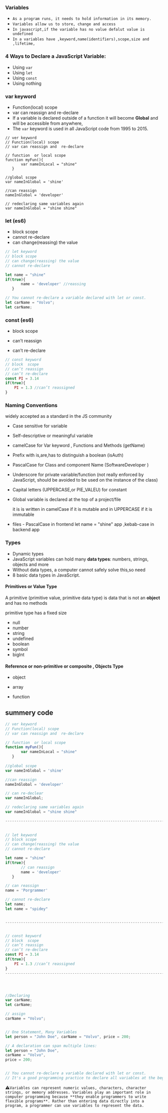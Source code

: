 ###  Variables


- `As a program runs, it needs to hold information in its memory. `
- `Variables allow us to store, change and access`
- `In javascript,if the variable has no value defalut value is undefined`
- `In a variables have ,keyword,name(identifiers),scope,size and ,lifetime,`





### 4 Ways to Declare a JavaScript Variable:

- Using `var`
- Using `let`
- Using `const`
- Using nothing





### var keyword

- Function(local) scope 
- var can reassign and  re-declare 
- If a variable is declared outside of a function it will become **Global** and will be accessible from anywhere,
- The `var` keyword is used in all JavaScript code from 1995 to 2015.

```
// ver keyword
// Function(local) scope 
// var can reassign and  re-declare 

// function  or local scope
function myFun(){ 
       var nameInLocal = "shine" 
   }   
   
//global scope
var nameInGlobal = 'shine' 

//can reassign
nameInGlobal = 'developer'

// redeclaring same variables again
var nameInGlobal = "shine shine"
```





### let (es6)

- block scope  
- cannot re-declare
- can change(reassing) the value

```js
// let keyword
// block scope
// can change(reassing) the value
// cannot re-declare

let name = "shine"   
if(true){
       name = 'developer' //reassing
   }

// You cannot re-declare a variable declared with let or const.
let carName = "Volvo";
let carName;
```





### const  (es6)

- block  scope 

- can’t reassign

- can’t re-declare 

```js
// const keyword
// block  scope 
// can’t reassign
// can’t re-declare 
const PI = 3.14
if(true){        
    PI = 1.3 //can’t reassigned
}
```





### Naming Conventions

  widely accepted as a standard in the JS community

 - Case sensitive for variable

 - Self-descriptive or meaningful  variable

 - camelCase for Var keyword , Functions and Methods  (getName)

 - Prefix with is,are,has to distinguish a boolean (isAuth)

 - PascalCase for Class and component Name (SoftwareDeveloper )

 - Underscore for private variable/function (not  really enforced by JavaScript, should be avoided to be used on the instance of the class)

 - Capital letters (UPPERCASE,or PIE_VALEU) for constant

 - Global variable is declared at the top of a project/file 

   it is  is written in camelCase if it is mutable and in UPPERCASE if it is immutable

- files - PascalCase  in frontend let name = "shine"   app ,kebab-case in backend app 





### Types


-  Dynamic types
-  JavaScript variables can hold many **data types**: numbers, strings, objects and more
-  Without data types, a computer cannot safely solve this,so need 
-  8 basic data types in JavaScript.







#### Primitives or Value Type

A primitive (primitive value, primitive data type) is data that is not an **object** and has no methods

 primitive type has a fixed size

- null
- number
- string
- undefined
- boolean
- symbol
- bigInt



#### Reference or **non**-**primitive**  or composite , Objects Type 

- object

- array

- function







## summery code

```js
// ver keyword
// Function(local) scope 
// var can reassign and  re-declare 

// function  or local scope
function myFun(){ 
       var nameInLocal = "shine" 
   }   
   
//global scope
var nameInGlobal = 'shine' 

//can reassign
nameInGlobal = 'developer'

// can re-declear
var nameInGlobal;

// redeclaring same variables again
var nameInGlobal = "shine shine"

-------------------------------------------------------------------------------------------
    
    
// let keyword
// block scope
// can change(reassing) the value
// cannot re-declare

let name = "shine"   
if(true){
       // can reassign
       name = 'developer' 
   }

// can reassign
name = 'Porgrammer'

// cannot re-declare 
let name;
let name = "spidey"


--------------------------------------------------------------------------------


// const keyword
// block  scope 
// can’t reassign
// can’t re-declare 
const PI = 3.14
if(true){        
    PI = 1.3 //can’t reassigned
}
---------------------------------------------------------------------------------------




//Declaring 
var carName;
let carName;

// assign 
carName = "Volvo";


// One Statement, Many Variables
let person = "John Doe", carName = "Volvo", price = 200;

// A declaration can span multiple lines:
let person = "John Doe",
carName = "Volvo",
price = 200;


// You cannot re-declare a variable declared with let or const.
// It's a good programming practice to declare all variables at the beginning of a script.
```



:warning:`Variables can represent numeric values, characters, character strings, or memory addresses. Variables play an important role in computer programming because **they enable programmers to write flexible programs**. Rather than entering data directly into a program, a programmer can use variables to represent the data.`